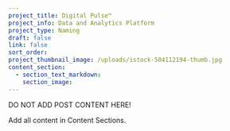```yaml
---
project_title: Digital Pulse™
project_info: Data and Analytics Platform
project_type: Naming
draft: false
link: false
sort_order:
project_thumbnail_image: /uploads/istock-504112194-thumb.jpg
content_section:
  - section_text_markdown:
    section_image:
---
```



DO NOT ADD POST CONTENT HERE!

Add all content in Content Sections.